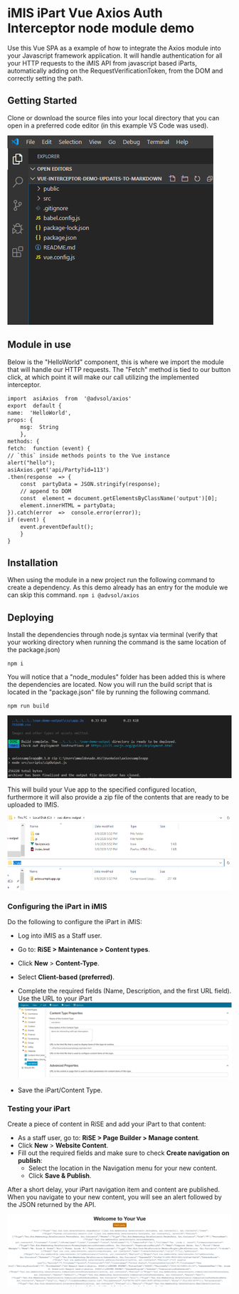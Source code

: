 # iMIS iPart Vue Axios Auth Interceptor node module demo

Use this Vue SPA as a example of how to integrate the Axios module into your Javascript framework application. It will handle authentication for all your HTTP requests to the iMIS API from javascript based iParts, automatically adding on the RequestVerificationToken, from the DOM and correctly setting the path.

## Getting Started

Clone or download the source files into your local directory that you can open in a preferred code editor (in this example VS Code was used).

![Root Folder Contents](https://raw.githubusercontent.com/Advsol/Vue-Interceptor-demo/master/images/Vue-Demo-ProjectRoot.png)

## Module in use

Below is the "HelloWorld" component, this is where we import the module that will handle our HTTP requests. 
The "Fetch" method is tied to our button click, at which point it will make our call utilizing the implemented interceptor. 

    import  asiAxios  from  '@advsol/axios'
    export  default {
    name:  'HelloWorld',
    props: {
	    msg:  String
	    },
    methods: {
    fetch:  function (event) {
	// `this` inside methods points to the Vue instance
	alert("hello");
	asiAxios.get('api/Party?id=113')
	.then(response  => {
		const  partyData = JSON.stringify(response);
		// append to DOM
		const  element = document.getElementsByClassName('output')[0];
		element.innerHTML = partyData;
	}).catch(error  =>  console.error(error));
	if (event) {
		event.preventDefault();
		}
	}


## Installation
When using the module in a new project run the following command to create a dependency. As this demo already has an entry for the module we can skip this command.
  `npm i @advsol/axios`

## Deploying 

Install the dependencies through node.js syntax via terminal (verify that your working directory when running the command is the same location of the package.json)

    npm i

You will notice that a "node_modules" folder has been added this is where the dependencies are located. 
Now you will run the build script that is located in the "package.json" file by running the following command.

    npm run build
![enter image description here](https://raw.githubusercontent.com/Advsol/Vue-Interceptor-demo/master/images/Vue-Demo-Projectbuild_Output.png)

This will build your Vue app to the specified configured location, furthermore it will also provide a zip file of the contents that are ready to be uploaded to IMIS.

![App build output content](https://raw.githubusercontent.com/Advsol/Vue-Interceptor-demo/master/images/Vue-Demo-Build_Output_Location.png)
![Zip file output cotent](https://raw.githubusercontent.com/Advsol/Vue-Interceptor-demo/master/images/Vue-Demo-Zip_Output_Location.png)
### Configuring the iPart in iMIS

Do the following to configure the iPart in iMIS:

-   Log into iMIS as a Staff user.
-   Go to: **RiSE > Maintenance > Content types**.
-   Click **New** > **Content-Type**.
-   Select **Client-based (preferred)**.
-   Complete the required fields (Name, Description, and the first URL field). Use the URL to your iPart 
![Content type definition](https://raw.githubusercontent.com/Advsol/Vue-Interceptor-demo/master/images/Vue-Demo-ContentType_Definition.png)


-   Save the iPart/Content Type.

### Testing your iPart

Create a piece of content in RiSE and add your iPart to that content:

-   As a staff user, go to: **RiSE > Page Builder > Manage content**.
-   Click **New** > **Website Content**.
-   Fill out the required fields and make sure to check **Create navigation on publish**:
    -   Select the location in the Navigation menu for your new content.
    -   Click **Save & Publish**.

After a short delay, your iPart navigation item and content are published. When you navigate to your new content, you will see an alert followed by the JSON returned by the API.

![API JSON response](https://raw.githubusercontent.com/Advsol/Vue-Interceptor-demo/master/images/Vue-Demo-Implementation_Results.png)
